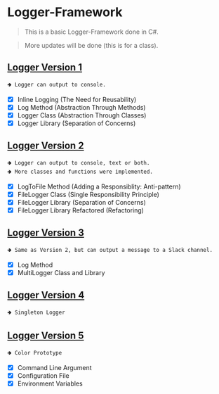 # Logger-Framework

> This is a basic Logger-Framework done in C#.

> More updates will be done (this is for a class).

## [Logger Version 1](https://github.com/aya-nashawati/Logger-Framework/tree/master/LF_Version1) 

	🢂 Logger can output to console.
	
- [x] Inline Logging (The Need for Reusability)
- [x] Log Method (Abstraction Through Methods)
- [x] Logger Class (Abstraction Through Classes)
- [x] Logger Library (Separation of Concerns)
	
## [Logger Version 2](https://github.com/aya-nashawati/Logger-Framework/tree/master/LF_Version2) 

	🢂 Logger can output to console, text or both.
	🢂 More classes and functions were implemented.
	
- [x] LogToFile Method (Adding a Responsiblity: Anti-pattern)
- [x] FileLogger Class (Single Responsibility Principle)
- [x] FileLogger Library (Separation of Concerns) 
- [x] FileLogger Library Refactored (Refactoring) 

## [Logger Version 3](https://github.com/aya-nashawati/Logger-Framework/tree/master/LF_Version3) 

	🢂 Same as Version 2, but can output a message to a Slack channel.
	
- [x] Log Method 
- [x] MultiLogger Class and Library 

## [Logger Version 4](https://github.com/aya-nashawati/Logger-Framework/tree/master/LF_Version4) 

	🢂 Singleton Logger

## [Logger Version 5](https://github.com/aya-nashawati/Logger-Framework/tree/master/LF_Version5) 

	🢂 Color Prototype

- [x] Command Line Argument
- [x] Configuration File
- [x] Environment Variables
